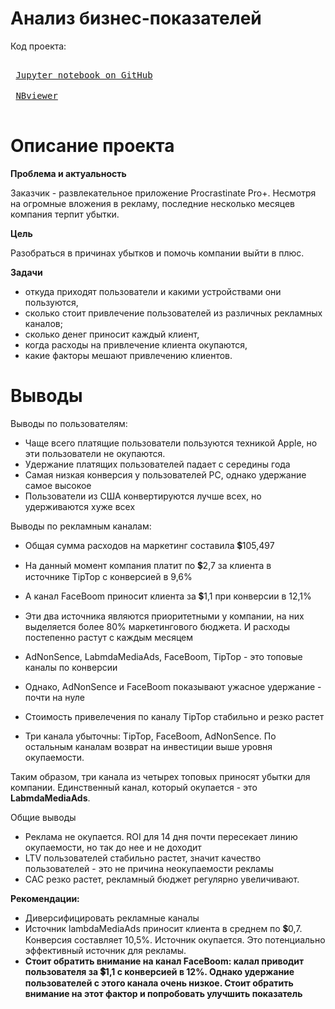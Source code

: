# Анализ бизнес-показателей 
Код проекта:


<kbd> <br> [Jupyter notebook on GitHub](https://github.com/SiriusSergio/portfolio/blob/eb185368273815c6cb9d04894634479a59d25ee6/Marketing%20Analysis/Marketing%20Analysis.ipynb) <br> </kbd>  <kbd> <br> [NBviewer](https://nbviewer.org/github/SiriusSergio/portfolio/blob/eb185368273815c6cb9d04894634479a59d25ee6/Marketing%20Analysis/Marketing%20Analysis.ipynb#plan) <br> </kbd>
# Описание проекта

**Проблема и актуальность**

Заказчик - развлекательное приложение Procrastinate Pro+. Несмотря на огромные вложения в рекламу, последние несколько месяцев компания терпит убытки. 

**Цель**

Разобраться в причинах убытков и помочь компании выйти в плюс.

**Задачи**

+ откуда приходят пользователи и какими устройствами они пользуются,
+ сколько стоит привлечение пользователей из различных рекламных каналов;
+ сколько денег приносит каждый клиент,
+ когда расходы на привлечение клиента окупаются,
+ какие факторы мешают привлечению клиентов.


# Выводы
Выводы по пользователям:
* Чаще всего платящие пользователи пользуются техникой Apple, но эти пользователи не окупаются. 
* Удержание платящих пользователей падает с середины года 
* Самая низкая конверсия у пользователей PC, однако удержание самое высокое 
* Пользователи из США конвертируются лучше всех, но удерживаются хуже всех 

Выводы по рекламным каналам:
* Общая сумма расходов на маркетинг составила  💲105,497

* На данный момент компания платит по  💲2,7 за клиента в источнике TipTop с конверсией в 9,6%
* А канал FaceBoom приносит клиента за  💲1,1 при конверсии в 12,1%
* Эти два источника являются приоритетными у компании, на них выделяется более 80% маркетингового бюджета. И расходы постепенно растут с каждым месяцем
* AdNonSence, LabmdaMediaAds, FaceBoom, TipTop - это топовые каналы по конверсии
* Однако, AdNonSence и FaceBoom показывают ужасное удержание - почти на нуле
* Стоимость привелечения по каналу TipTop стабильно и резко растет
* Три канала убыточны: TipTop, FaceBoom, AdNonSence. По остальным каналам возврат на инвестиции выше уровня окупаемости.

Таким образом, три канала из четырех топовых приносят убытки для компании. Единственный канал, который окупается - это **LabmdaMediaAds**. 

Общие выводы
* Реклама не окупается. ROI для 14 дня почти пересекает линию окупаемости, но так до нее и не доходит
* LTV пользователей стабильно растет, значит качество пользователей - это не причина неокупаемости рекламы
* CAC резко растет, рекламный бюджет регулярно увеличивают.

**Рекомендации:**
* Диверсифицировать рекламные каналы
* Источник lambdaMediaAds приносит клиента в среднем по 💲0,7. Конверсия составляет 10,5%. Источник окупается.  Это потенциально эффективный источник для рекламы. 
* **Стоит обратить внимание на канал FaceBoom: калал приводит пользователя за 💲1,1 с конверсией в 12%. Однако удержание пользователей с этого канала очень низкое. Стоит обратить внимание на этот фактор и попробовать улучшить показатель** 

